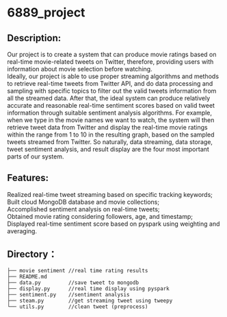 # 6889_project
Description:
---
Our project is to create a system that can produce movie ratings based on real-time movie-related tweets on Twitter, therefore, providing users with information about movie selection before watching. <br>
Ideally, our project is able to use proper streaming algorithms and methods to retrieve real-time tweets from Twitter API, and do data processing and sampling with specific topics to filter out the valid tweets information from all the streamed data. After that, the ideal system can produce relatively accurate and reasonable real-time sentiment scores based on valid tweet information through suitable sentiment analysis algorithms. For example, when we type in the movie names we want to watch, the system will then retrieve tweet data from Twitter and display the real-time movie ratings within the range from 1 to 10 in the resulting graph, based on the sampled tweets streamed from Twitter. So naturally, data streaming, data storage, tweet sentiment analysis, and result display are the four most important parts of our system.<br>

Features:
---
Realized real-time tweet streaming based on specific tracking keywords; <br>
Built cloud MongoDB database and movie collections; <br>
Accomplished sentiment analysis on real-time tweets;<br>
Obtained movie rating considering followers, age, and timestamp; <br>
Displayed real-time sentiment score based on pyspark using weighting and averaging.<br>

Directory：
---
```./
├── movie sentiment //real time rating results 
├── README.md
├── data.py         //save tweet to mongodb
├── display.py      //real time display using pyspark
├── sentiment.py    //sentiment analysis 
├── steam.py        //get streaming tweet using tweepy
└── utils.py        //clean tweet (preprocess)

